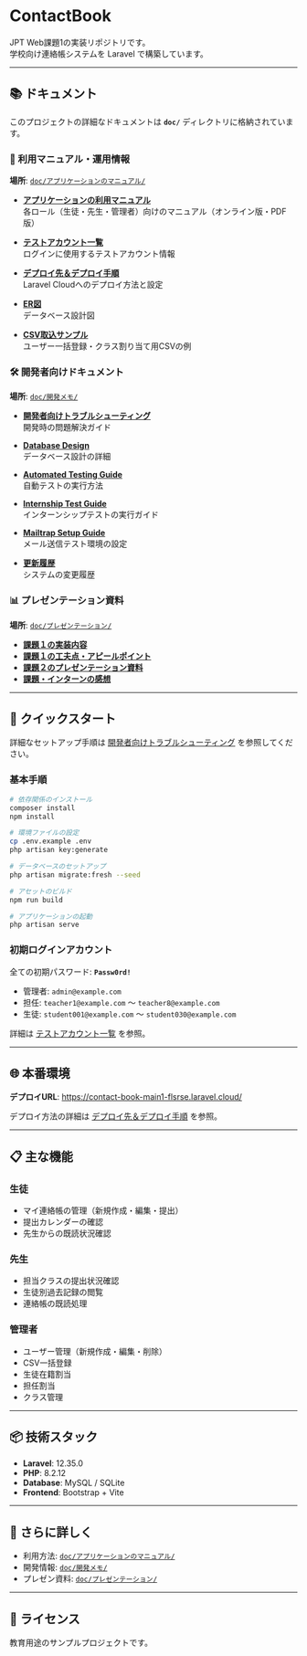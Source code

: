 # ContactBook

JPT Web課題1の実装リポジトリです。  
学校向け連絡帳システムを Laravel で構築しています。

---

## 📚 ドキュメント

このプロジェクトの詳細なドキュメントは **`doc/`** ディレクトリに格納されています。

### 🎯 利用マニュアル・運用情報

**場所**: [`doc/アプリケーションのマニュアル/`](./doc/アプリケーションのマニュアル/)

- [**アプリケーションの利用マニュアル**](./doc/アプリケーションのマニュアル/アプリケーションの利用マニュアル.md)  
  各ロール（生徒・先生・管理者）向けのマニュアル（オンライン版・PDF版）

- [**テストアカウント一覧**](./doc/アプリケーションのマニュアル/テストアカウント一覧.md)  
  ログインに使用するテストアカウント情報

- [**デプロイ先＆デプロイ手順**](./doc/アプリケーションのマニュアル/デプロイ先＆デプロイ手順.md)  
  Laravel Cloudへのデプロイ方法と設定

- [**ER図**](./doc/アプリケーションのマニュアル/er_diagram.md)  
  データベース設計図

- [**CSV取込サンプル**](./doc/CSV取込サンプル/)  
  ユーザー一括登録・クラス割り当て用CSVの例

### 🛠️ 開発者向けドキュメント

**場所**: [`doc/開発メモ/`](./doc/開発メモ/)

- [**開発者向けトラブルシューティング**](./doc/開発メモ/開発者向けトラブルシューティング.md)  
  開発時の問題解決ガイド

- [**Database Design**](./doc/開発メモ/database_design.md)  
  データベース設計の詳細

- [**Automated Testing Guide**](./doc/開発メモ/automated_testing_guide.md)  
  自動テストの実行方法

- [**Internship Test Guide**](./doc/開発メモ/internship_test_guide.md)  
  インターンシップテストの実行ガイド

- [**Mailtrap Setup Guide**](./doc/開発メモ/mailtrap_setup_guide.md)  
  メール送信テスト環境の設定

- [**更新履歴**](./doc/開発メモ/更新履歴.md)  
  システムの変更履歴

### 📊 プレゼンテーション資料

**場所**: [`doc/プレゼンテーション/`](./doc/プレゼンテーション/)

- [**課題１の実装内容**](./doc/プレゼンテーション/０．課題１の実装内容)
- [**課題１の工夫点・アピールポイント**](./doc/プレゼンテーション/１．課題１の工夫点・アピールポイント.md)
- [**課題２のプレゼンテーション資料**](./doc/プレゼンテーション/２．課題２のプレゼンテーション資料.md)
- [**課題・インターンの感想**](./doc/プレゼンテーション/３．課題・インターンの感想)

---

## 🚀 クイックスタート

詳細なセットアップ手順は [開発者向けトラブルシューティング](./doc/開発メモ/開発者向けトラブルシューティング.md) を参照してください。

### 基本手順

```bash
# 依存関係のインストール
composer install
npm install

# 環境ファイルの設定
cp .env.example .env
php artisan key:generate

# データベースのセットアップ
php artisan migrate:fresh --seed

# アセットのビルド
npm run build

# アプリケーションの起動
php artisan serve
```

### 初期ログインアカウント

全ての初期パスワード: **`Passw0rd!`**

- 管理者: `admin@example.com`
- 担任: `teacher1@example.com` 〜 `teacher8@example.com`
- 生徒: `student001@example.com` 〜 `student030@example.com`

詳細は [テストアカウント一覧](./doc/アプリケーションのマニュアル/テストアカウント一覧.md) を参照。

---

## 🌐 本番環境

**デプロイURL**: https://contact-book-main1-flsrse.laravel.cloud/

デプロイ方法の詳細は [デプロイ先＆デプロイ手順](./doc/アプリケーションのマニュアル/デプロイ先＆デプロイ手順.md) を参照。

---

## 📋 主な機能

### 生徒
- マイ連絡帳の管理（新規作成・編集・提出）
- 提出カレンダーの確認
- 先生からの既読状況確認

### 先生
- 担当クラスの提出状況確認
- 生徒別過去記録の閲覧
- 連絡帳の既読処理

### 管理者
- ユーザー管理（新規作成・編集・削除）
- CSV一括登録
- 生徒在籍割当
- 担任割当
- クラス管理

---

## 📦 技術スタック

- **Laravel**: 12.35.0
- **PHP**: 8.2.12
- **Database**: MySQL / SQLite
- **Frontend**: Bootstrap + Vite

---

## 📖 さらに詳しく

- 利用方法: [`doc/アプリケーションのマニュアル/`](./doc/アプリケーションのマニュアル/)
- 開発情報: [`doc/開発メモ/`](./doc/開発メモ/)
- プレゼン資料: [`doc/プレゼンテーション/`](./doc/プレゼンテーション/)

---

## 📄 ライセンス

教育用途のサンプルプロジェクトです。
